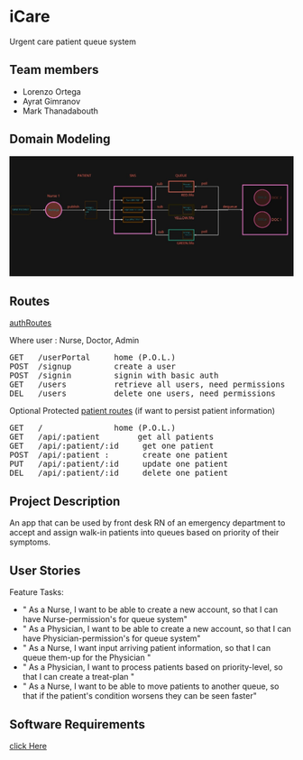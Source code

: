 # iCare

Urgent care patient queue system

## Team members

- Lorenzo Ortega
- Ayrat Gimranov
- Mark Thanadabouth

## Domain Modeling

![uml](/images/uml.jpeg)

## Routes

[authRoutes](src/auth/authRoute.js)

Where user : Nurse, Doctor, Admin

<pre>
GET   /userPortal     home (P.O.L.)
POST  /signup         create a user
POST  /signin         signin with basic auth
GET   /users          retrieve all users, need permissions
DEL   /users          delete one users, need permissions
</pre>

Optional Protected [patient routes](src/routes/v1.js)
(if want to persist patient information)

<pre>
GET   /               home (P.O.L.)
GET   /api/:patient        get all patients
GET   /api/:patient/:id     get one patient
POST  /api/:patient :       create one patient
PUT   /api/:patient/:id     update one patient
DEL   /api/:patient/:id     delete one patient
</pre>

## Project Description

An app that can be used by front desk RN of an emergency department to accept and assign walk-in patients into queues based on priority of their symptoms.

## User Stories

Feature Tasks:

- " As a Nurse, I want to be able to create a new account, so that I can have Nurse-permission's for queue system"
- " As a Physician, I want to be able to create a new account, so that I can have Physician-permission's for queue system"
- " As a Nurse, I want input arriving patient information, so that I can queue them-up for the Physician "
- " As a Physician, I want to process patients based on priority-level, so that I can create a treat-plan "
- " As a Nurse, I want to be able to move patients to another queue, so that if the patient's condition worsens they can be seen faster"

## Software Requirements

[click Here](./requirements.md)
